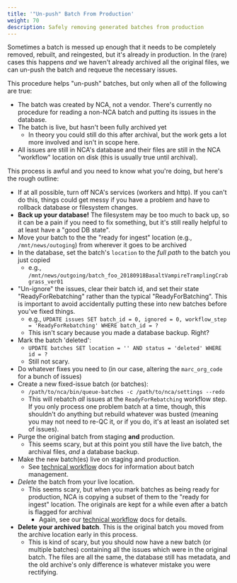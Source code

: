 ```yaml
---
title: '"Un-push" Batch From Production'
weight: 70
description: Safely removing generated batches from production
---
```


Sometimes a batch is messed up enough that it needs to be completely removed,
rebuilt, and reingested, but it's already in production. In the (rare) cases
this happens *and* we haven't already archived all the original files, we can
un-push the batch and requeue the necessary issues.

This procedure helps "un-push" batches, but only when all of the following are true:

- The batch was created by NCA, not a vendor. There's currently no procedure
  for reading a non-NCA batch and putting its issues in the database.
- The batch is live, but hasn't been fully archived yet
  - In theory you could still do this after archival, but the work gets a lot
    more involved and isn't in scope here.
- All issues are still in NCA's database and their files are still in the NCA
  "workflow" location on disk (this is usually true until archival).

This process is awful and you need to know what you're doing, but here's the rough outline:

- If at all possible, turn off NCA's services (workers and http). If you can't
  do this, things could get messy if you have a problem and have to rollback
  database or filesystem changes.
- **Back up your database!** The filesystem may be too much to back up, so it
  can be a pain if you need to fix something, but it's still really helpful to
  at least have a "good DB state".
- Move your batch to the the "ready for ingest" location (e.g.,
  `/mnt/news/outoging`) from wherever it goes to be archived
- In the database, set the batch's `location` to the *full path* to the batch
  you just copied
  - e.g., `/mnt/news/outgoing/batch_foo_20180918BasaltVampireTramplingCrabgrass_ver01`
- "Un-ignore" the issues, clear their batch id, and set their state
  "ReadyForRebatching" rather than the typical "ReadyForBatching". This is
  important to avoid accidentally putting these into new batches before you've
  fixed things.
  - e.g., `UPDATE issues SET batch_id = 0, ignored = 0, workflow_step = 'ReadyForRebatching' WHERE batch_id = ?`
  - This isn't scary because you made a database backup. Right?
- Mark the batch 'deleted':
  - `UPDATE batches SET location = '' AND status = 'deleted' WHERE id = ?`
  - Still not scary.
- Do whatever fixes you need to (in our case, altering the `marc_org_code` for
  a bunch of issues)
- Create a new fixed-issue batch (or batches):
  - `/path/to/nca/bin/queue-batches -c /path/to/nca/settings --redo`
  - This will rebatch *all* issues at the `ReadyForRebatching` workflow step.
    If you only process one problem batch at a time, though, this shouldn't do
    anything but rebuild whatever was busted (meaning you may not need to re-QC
    it, or if you do, it's at least an isolated set of issues).
- Purge the original batch from staging **and** production.
  - This seems scary, but at this point you still have the live batch, the
    archival files, *and* a database backup.
- Make the new batch(es) live on staging and production.
  - See [technical workflow][1] docs for information about batch management.
- *Delete* the batch from your live location.
  - This seems scary, but when you mark batches as being ready for production,
    NCA is copying a subset of them to the "ready for ingest" location. The
    originals are kept for a while even after a batch is flagged for archival
    - Again, see our [technical workflow][1] docs for details.
- **Delete your archived batch**. This is the original batch you moved from the
  archive location early in this process.
  - This is kind of scary, but you should now have a new batch (or multiple
    batches) containing all the issues which were in the original batch. The
    files are all the same, the database still has metadata, and the old
    archive's only difference is whatever mistake you were rectifying.

[1]: </workflow/technical>
